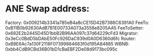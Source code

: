 # ANE Swap address:

Factory:      0x009214b3341a785eB4a8cCE15D42B7386C6391A0
FeeTo:        0xB11B0b92630AdB7B1E00733A073a3558e8205AA5
FeeToSetter:  0x682E2b2445D45D1bbB2B96AA097c37d64229cFd3
Migrator:     0x3eCc0BdD5bDAbE50Fc926DaC939d0A0D6360d6fc
Router:       0xB8E6Ac7a130F2118F07399884683f0d195A84885
WBNB:         0xbb4CdB9CBd36B01bD1cBaEBF2De08d9173bc095c
